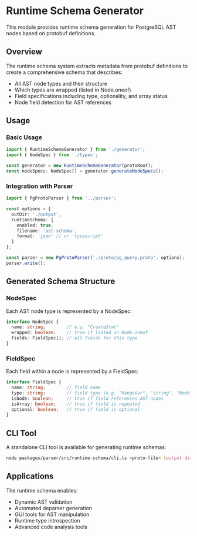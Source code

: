 # Runtime Schema Generator

This module provides runtime schema generation for PostgreSQL AST nodes based on protobuf definitions.

## Overview

The runtime schema system extracts metadata from protobuf definitions to create a comprehensive schema that describes:
- All AST node types and their structure
- Which types are wrapped (listed in Node.oneof)
- Field specifications including type, optionality, and array status
- Node field detection for AST references

## Usage

### Basic Usage

```typescript
import { RuntimeSchemaGenerator } from './generator';
import { NodeSpec } from './types';

const generator = new RuntimeSchemaGenerator(protoRoot);
const nodeSpecs: NodeSpec[] = generator.generateNodeSpecs();
```

### Integration with Parser

```typescript
import { PgProtoParser } from '../parser';

const options = {
  outDir: './output',
  runtimeSchema: {
    enabled: true,
    filename: 'ast-schema',
    format: 'json' // or 'typescript'
  }
};

const parser = new PgProtoParser('./proto/pg_query.proto', options);
parser.write();
```

## Generated Schema Structure

### NodeSpec

Each AST node type is represented by a NodeSpec:

```typescript
interface NodeSpec {
  name: string;        // e.g. "CreateStmt"
  wrapped: boolean;    // true if listed in Node.oneof
  fields: FieldSpec[]; // all fields for this type
}
```

### FieldSpec

Each field within a node is represented by a FieldSpec:

```typescript
interface FieldSpec {
  name: string;        // field name
  type: string;        // field type (e.g. "RangeVar", "string", "Node")
  isNode: boolean;     // true if field references AST nodes
  isArray: boolean;    // true if field is repeated
  optional: boolean;   // true if field is optional
}
```

## CLI Tool

A standalone CLI tool is available for generating runtime schemas:

```bash
node packages/parser/src/runtime-schema/cli.ts <proto-file> [output-dir]
```

## Applications

The runtime schema enables:
- Dynamic AST validation
- Automated deparser generation
- GUI tools for AST manipulation
- Runtime type introspection
- Advanced code analysis tools
